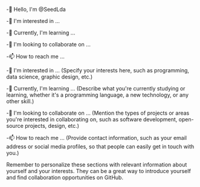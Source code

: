 -👋 Hello, I'm @SeedLda

-👀 I'm interested in ...

-🌱 Currently, I'm learning ...

-💞️ I'm looking to collaborate on ...

-📫 How to reach me ...

-👀 I'm interested in ...
(Specify your interests here, such as programming, data science, graphic design, etc.)

-🌱 Currently, I'm learning ...
(Describe what you're currently studying or learning, whether it's a programming language, a new technology, or any other skill.)

-💞️ I'm looking to collaborate on ...
(Mention the types of projects or areas you're interested in collaborating on, such as software development, open-source projects, design, etc.)

-📫 How to reach me ...
(Provide contact information, such as your email address or social media profiles, so that people can easily get in touch with you.)

Remember to personalize these sections with relevant information about yourself and your interests. They can be a great way to introduce yourself and find collaboration opportunities on GitHub.
<!---
SeedLda/SeedLda is a ✨ special ✨ repository because its `README.md` (this file) appears on your GitHub profile.
You can click the Preview link to take a look at your changes.
--->
